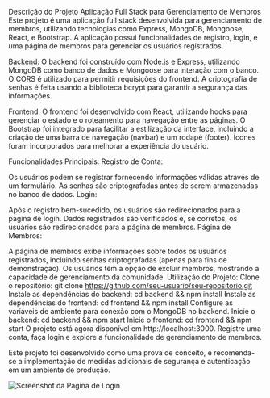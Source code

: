 Descrição do Projeto
Aplicação Full Stack para Gerenciamento de Membros
Este projeto é uma aplicação full stack desenvolvida para gerenciamento de membros, utilizando tecnologias como Express, MongoDB, Mongoose, React, e Bootstrap. A aplicação possui funcionalidades de registro, login, e uma página de membros para gerenciar os usuários registrados.

Backend:
O backend foi construído com Node.js e Express, utilizando MongoDB como banco de dados e Mongoose para interação com o banco. O CORS é utilizado para permitir requisições do frontend. A criptografia de senhas é feita usando a biblioteca bcrypt para garantir a segurança das informações.

Frontend:
O frontend foi desenvolvido com React, utilizando hooks para gerenciar o estado e o roteamento para navegação entre as páginas. O Bootstrap foi integrado para facilitar a estilização da interface, incluindo a criação de uma barra de navegação (navbar) e um rodapé (footer). Ícones foram incorporados para melhorar a experiência do usuário.

Funcionalidades Principais:
Registro de Conta:

Os usuários podem se registrar fornecendo informações válidas através de um formulário. As senhas são criptografadas antes de serem armazenadas no banco de dados.
Login:

Após o registro bem-sucedido, os usuários são redirecionados para a página de login. Dados registrados são verificados e, se corretos, os usuários são redirecionados para a página de membros.
Página de Membros:

A página de membros exibe informações sobre todos os usuários registrados, incluindo senhas criptografadas (apenas para fins de demonstração).
Os usuários têm a opção de excluir membros, mostrando a capacidade de gerenciamento da comunidade.
Utilização do Projeto:
Clone o repositório: git clone https://github.com/seu-usuario/seu-repositorio.git
Instale as dependências do backend: cd backend && npm install
Instale as dependências do frontend: cd frontend && npm install
Configure as variáveis de ambiente para conexão com o MongoDB no backend.
Inicie o backend: cd backend && npm start
Inicie o frontend: cd frontend && npm start
O projeto está agora disponível em http://localhost:3000. Registre uma conta, faça login e explore a funcionalidade de gerenciamento de membros.

Este projeto foi desenvolvido como uma prova de conceito, e recomenda-se a implementação de medidas adicionais de segurança e autenticação em um ambiente de produção.

![Screenshot da Página de Login](https://exemplo.com/screenshot-login.png](https://github.com/fabio-rafael/GymWebsite-FullStack/blob/main/Screenshots%20Frontend/Homepage.jpg)https://github.com/fabio-rafael/GymWebsite-FullStack/blob/main/Screenshots%20Frontend/Homepage.jpg)
